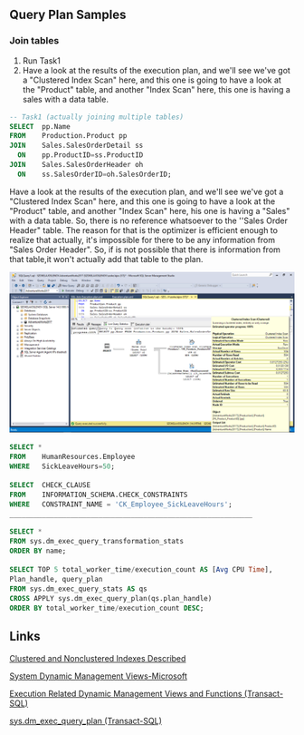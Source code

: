 ## Query Plan Samples
### Join tables
  1. Run Task1
  2. Have a look at the results of the execution plan, and we'll see we've got a "Clustered Index Scan" here, and this one is going to have a look at the "Product" table, and another "Index Scan" here, this one is having a sales with a data table.
  
```sql
-- Task1 (actually joining multiple tables)
SELECT  pp.Name
FROM    Production.Product pp
JOIN    Sales.SalesOrderDetail ss
  ON    pp.ProductID=ss.ProductID
JOIN    Sales.SalesOrderHeader oh
  ON    ss.SalesOrderID=oh.SalesOrderID;
```
  Have a look at the results of the execution plan, and we'll see we've got a "Clustered Index Scan" here, and this one is going to have a look at the "Product" table, and another "Index Scan" here, his one is having a "Sales" with a data table.
  So, there is no reference whatsoever to the ''Sales Order Header" table. The reason for that is the optimizer is efficient enough to realize that actually, it's impossible for there to be any information from "Sales Order Header". So, if is not possible that there is information from that table,it won't actually add that table to the plan.

![SQL-Join-Query Plan](../Pictures/SQL-Join-Query_Plan.png)

```sql
SELECT * 
FROM    HumanResources.Employee 
WHERE   SickLeaveHours=50;

SELECT  CHECK_CLAUSE
FROM    INFORMATION_SCHEMA.CHECK_CONSTRAINTS
WHERE   CONSTRAINT_NAME = 'CK_Employee_SickLeaveHours';
____________________________________________________________
```

```sql
SELECT *
FROM sys.dm_exec_query_transformation_stats
ORDER BY name;

SELECT TOP 5 total_worker_time/execution_count AS [Avg CPU Time],  
Plan_handle, query_plan   
FROM sys.dm_exec_query_stats AS qs  
CROSS APPLY sys.dm_exec_query_plan(qs.plan_handle)  
ORDER BY total_worker_time/execution_count DESC;  
```

## Links
[Clustered and Nonclustered Indexes Described](https://docs.microsoft.com/en-us/sql/relational-databases/indexes/clustered-and-nonclustered-indexes-described?view=sql-server-2017)

[System Dynamic Management Views-Microsoft](https://docs.microsoft.com/en-us/sql/relational-databases/system-dynamic-management-views/system-dynamic-management-views?view=sql-server-2017)

[Execution Related Dynamic Management Views and Functions (Transact-SQL)](https://docs.microsoft.com/en-us/sql/relational-databases/system-dynamic-management-views/execution-related-dynamic-management-views-and-functions-transact-sql?view=sql-server-2017)

[sys.dm_exec_query_plan (Transact-SQL)](https://docs.microsoft.com/en-us/sql/relational-databases/system-dynamic-management-views/sys-dm-exec-query-plan-transact-sql?view=sql-server-2017#examples)
